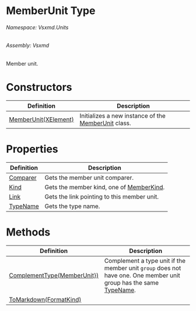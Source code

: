 <a name='T-Vsxmd-Units-MemberUnit'></a>
# MemberUnit Type

###### Namespace:  Vsxmd.Units

###### Assembly:  Vsxmd

Member unit.

# Constructors

| Definition | Description |
|-|-|
| [MemberUnit(XElement)](Constructors/Constructors.md) | Initializes a new instance of the [MemberUnit](#) class. |

# Properties

| Definition | Description |
|-|-|
| [Comparer](Properties/Comparer.md) | Gets the member unit comparer. |
| [Kind](Properties/Kind.md) | Gets the member kind, one of [MemberKind](./../MemberKind/MemberKind.md). |
| [Link](Properties/Link.md) | Gets the link pointing to this member unit. |
| [TypeName](Properties/TypeName.md) | Gets the type name. |

# Methods

| Definition | Description |
|-|-|
| [ComplementType(MemberUnit})](Methods/ComplementType.md) | Complement a type unit if the member unit `group` does not have one. One member unit group has the same [TypeName](./Properties/TypeName.md). |
| [ToMarkdown(FormatKind)](Methods/ToMarkdown.md) |  |
